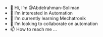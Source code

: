 - 👋 Hi, I’m @Abdelrahman-Soliman
- 👀 I’m interested in Automation
- 🌱 I’m currently learning Mechatronik
- 💞️ I’m looking to collaborate on automation
- 📫 How to reach me ...

<!---
Abdelrahman-Soliman/Abdelrahman-Soliman is a ✨ special ✨ repository because its `README.md` (this file) appears on your GitHub profile.
You can click the Preview link to take a look at your changes.
--->
